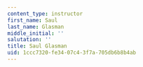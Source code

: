 ```yaml
---
content_type: instructor
first_name: Saul
last_name: Glasman
middle_initial: ''
salutation: ''
title: Saul Glasman
uid: 1ccc7320-fe34-07c4-3f7a-705db6b8b4ab
---
```

